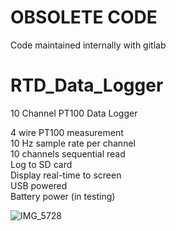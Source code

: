 # OBSOLETE CODE
Code maintained internally with gitlab

# RTD_Data_Logger
10 Channel PT100 Data Logger<br />

4 wire PT100 measurement <br />
10 Hz sample rate per channel<br />
10 channels sequential read<br />
Log to SD card<br />
Display real-time to screen<br />
USB powered<br />
Battery power (in testing) <br />

![IMG_5728](https://user-images.githubusercontent.com/24661225/125773267-34314ec5-8a05-47a1-87b8-fa49799e6e67.jpeg)
